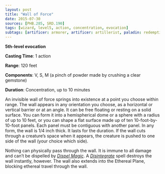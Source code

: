 ```yaml
---
layout: post
title: "Wall of Force"
date: 2015-07-30
sources: [PHB.285, SRD.190]
tags: [wizard, level5, action, concentration, evocation]
subtags: [artificer: armorer, artificer: artillerist, paladin: redemption, sorcerer: clockwork-soul]
---
```


**5th-level evocation**

**Casting Time**: 1 action

**Range**: 120 feet

**Components**: V, S, M (a pinch of powder made by crushing a clear gemstone)

**Duration**: Concentration, up to 10 minutes

An invisible wall of force springs into existence at a point you choose within range. The wall appears in any orientation you choose, as a horizontal or vertical barrier or at an angle. It can be free floating or resting on a solid surface. You can form it into a hemispherical dome or a sphere with a radius of up to 10 feet, or you can shape a flat surface made up of ten 10-foot-by-10-foot panels. Each panel must be contiguous with another panel. In any form, the wall is 1/4 inch thick. It lasts for the duration. If the wall cuts through a creature’s space when it appears, the creature is pushed to one side of the wall (your choice which side).

Nothing can physically pass through the wall. It is immune to all damage and can’t be dispelled by *[Dispel Magic](dispel-magic)*. A *[Disintegrate](disintegrate)* spell destroys the wall instantly, however. The wall also extends into the Ethereal Plane, blocking ethereal travel through the wall.
